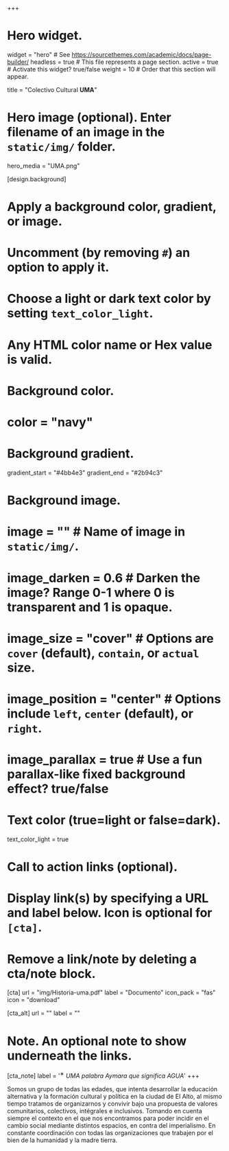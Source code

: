 +++
# Hero widget.
widget = "hero"  # See https://sourcethemes.com/academic/docs/page-builder/
headless = true  # This file represents a page section.
active = true  # Activate this widget? true/false
weight = 10  # Order that this section will appear.

title = "Colectivo Cultural **UMA**"

# Hero image (optional). Enter filename of an image in the `static/img/` folder.
hero_media = "UMA.png"

[design.background]
  # Apply a background color, gradient, or image.
  #   Uncomment (by removing `#`) an option to apply it.
  #   Choose a light or dark text color by setting `text_color_light`.
  #   Any HTML color name or Hex value is valid.

  # Background color.
  # color = "navy"
  
  # Background gradient.
  gradient_start = "#4bb4e3"
  gradient_end = "#2b94c3"
  
  # Background image.
  # image = ""  # Name of image in `static/img/`.
  # image_darken = 0.6  # Darken the image? Range 0-1 where 0 is transparent and 1 is opaque.
  # image_size = "cover"  #  Options are `cover` (default), `contain`, or `actual` size.
  # image_position = "center"  # Options include `left`, `center` (default), or `right`.
  # image_parallax = true  # Use a fun parallax-like fixed background effect? true/false
  
  # Text color (true=light or false=dark).
  text_color_light = true

# Call to action links (optional).
#   Display link(s) by specifying a URL and label below. Icon is optional for `[cta]`.
#   Remove a link/note by deleting a cta/note block.
[cta]
  url = "img/Historia-uma.pdf"
  label = "Documento"
  icon_pack = "fas"
  icon = "download"
  
[cta_alt]
  url = ""
  label = ""

# Note. An optional note to show underneath the links.
[cta_note]
  label = '<sup>&lowast;</sup> _*UMA palabra Aymara que significa AGUA*_'
+++

Somos un grupo de todas las edades, que intenta desarrollar la  educación
alternativa y la formación cultural y política en la ciudad de El Alto, al mismo
tiempo tratamos de organizarnos y convivir bajo una propuesta de valores
comunitarios, colectivos, intégrales e inclusivos.  Tomando en cuenta siempre el
contexto en el que nos encontramos para poder incidir en el cambio social
mediante distintos espacios, en contra del imperialismo. En constante
coordinación con todas las organizaciones que trabajen por el bien de la
humanidad y la madre tierra.